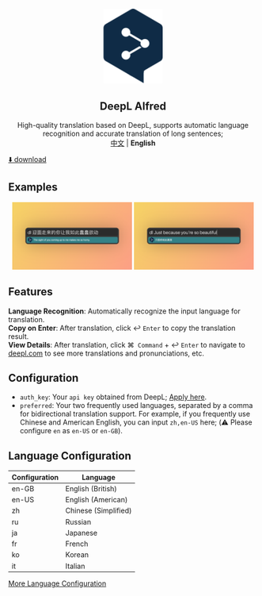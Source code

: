 <p align="center">
    <div align="center"><img src="https://github.com/daylenjeez/deepl-alfred/blob/main/img/deepl-logo.svg" width=120  /></div>
    <h2 align="center">DeepL Alfred</h2>
    <div align="center">High-quality translation based on DeepL, supports automatic language recognition and accurate translation of long sentences;</div>
    <div align="center"><a href="README.md">中文</a> | <strong>English</strong></div>
</p>

[⬇️ download](https://github.com/daylenjeez/deepl-alfred/blob/main/deepL.alfredworkflow)

## Examples

<p align="center">
  <span align="left"><img src="https://github.com/daylenjeez/deepl-alfred/blob/main/img/zh-en.png" width="48%"  /></span>
  <span align="right"><img src="https://github.com/daylenjeez/deepl-alfred/blob/main/img/en-zh.png" width="48%" /></span>
</p>

## Features
**Language Recognition**: Automatically recognize the input language for translation.               
**Copy on Enter**: After translation, click ↩︎ `Enter` to copy the translation result.                
**View Details**: After translation, click ⌘`` Command`` + ↩︎ ``Enter`` to navigate to [deepl.com](https://deepl.com) to see more translations and pronunciations, etc.

## Configuration
- ``auth_key``: Your ``api key`` obtained from DeepL; [Apply here](https://www.deepl.com/zh/account/summary/generate-new-api-key).
- ``preferred``: Your two frequently used languages, separated by a comma for bidirectional translation support. For example, if you frequently use Chinese and American English, you can input `zh,en-US` here; (⚠️ Please configure ``en`` as ``en-US`` or ``en-GB``).



## Language Configuration
| Configuration | Language |
| ---- | ---- |
| en-GB | English (British) |
| en-US | English (American) |
| zh | Chinese (Simplified) |
| ru | Russian |
| ja | Japanese |
| fr | French |
| ko | Korean |
| it | Italian |

[More Language Configuration](https://www.deepl.com/zh/docs-api/translate-text/translate-text)





